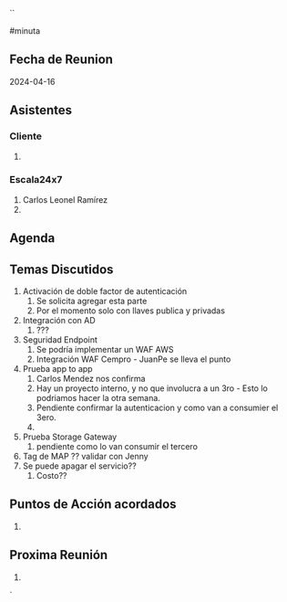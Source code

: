 ``

#minuta
## Fecha de Reunion
2024-04-16

## Asistentes

### Cliente
1. 
### Escala24x7
1. Carlos Leonel Ramírez
2. 

## Agenda

## Temas Discutidos
1. Activación de doble factor de autenticación
	1. Se solicita agregar esta parte
	2. Por el momento solo con llaves publica y privadas
2. Integración con AD
	1. ???
3. Seguridad Endpoint 
	1. Se podría implementar un WAF AWS
	2. Integración WAF Cempro - JuanPe se lleva el punto
4. Prueba app to app
	1. Carlos Mendez nos confirma
	2. Hay un proyecto interno, y no que involucra a un 3ro - Esto lo podriamos hacer la otra semana.
	3. Pendiente confirmar la autenticacion y como van a consumier el 3ero.
	4. 
5. Prueba Storage Gateway
	1. pendiente como lo van consumir el tercero
6. Tag de MAP ?? validar con Jenny
7. Se puede apagar el servicio??
	1. Costo??







## Puntos de Acción acordados
1. 

## Proxima Reunión
1.  

`